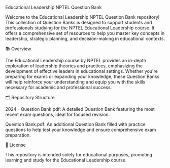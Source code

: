 Educational Leadership NPTEL Question Bank

Welcome to the Educational Leadership NPTEL Question Bank repository! This collection of 
Question Banks is designed to support students and professionals studying for the 
NPTEL Educational Leadership course. It offers a comprehensive set of resources to help 
you master key concepts in leadership, strategic planning, and decision-making in 
educational contexts.

📚 Overview

The Educational Leadership course by NPTEL provides an in-depth exploration of leadership
theories and practices, emphasizing the development of effective leaders in educational 
settings. Whether you're preparing for exams or expanding your knowledge, these Question 
Banks will help reinforce your understanding and equip you with the skills necessary for 
academic and professional success.

🗂️ Repository Structure

2024 - Question Bank.pdf: A detailed Question Bank featuring the most recent exam questions,
ideal for focused revision.

Question Bank.pdf: An additional Question Bank filled with practice questions to help test
your knowledge and ensure comprehensive exam preparation.

📜 License

This repository is intended solely for educational purposes, promoting learning and study for
the Educational Leadership course.

